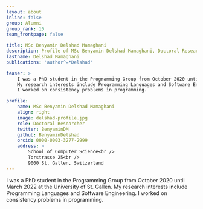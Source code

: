 ```yaml
---
layout: about
inline: false
group: Alumni
group_rank: 10
team_frontpage: false

title: MSc Benyamin Delshad Mamaghani
description: Profile of MSc Benyamin Delshad Mamaghani, Doctoral Researcher at the Programming Group.
lastname: Delshad Mamaghani
publications: 'author^=*Delshad'

teaser: >
    I was a PhD student in the Programming Group from October 2020 until March 2022 at the University of St. Gallen.
    My research interests include Programming Languages and Software Engineering.
    I worked on consistency problems in programming.

profile:
    name: MSc Benyamin Delshad Mamaghani
    align: right
    image: delshad-profile.jpg
    role: Doctoral Researcher
    twitter: BenyaminDM
    github: BenyaminDelshad
    orcid: 0000-0003-3277-2999
    address: >
        School of Computer Science<br />
        Torstrasse 25<br />
        9000 St. Gallen, Switzerland
---
```


I was a PhD student in the Programming Group from October 2020 until March 2022 at the University of St. Gallen.
My research interests include Programming Languages and Software Engineering.
I worked on consistency problems in programming.
